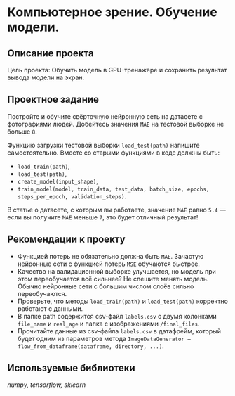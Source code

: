 # Компьютерное зрение. Обучение модели.

## Описание проекта
Цель проекта: Обучить модель в GPU-тренажёре и сохранить результат вывода модели на экран.

## Проектное задание

Постройте и обучите свёрточную нейронную сеть на датасете с фотографиями людей. Добейтесь значения `MAE` на тестовой выборке не больше `8`.

Функцию загрузки тестовой выборки `load_test(path)` напишите самостоятельно. Вместе со старыми функциями в коде должны быть:

- `load_train(path)`,
- `load_test(path)`,
- `create_model(input_shape)`,
- `train_model(model, train_data, test_data, batch_size, epochs, steps_per_epoch, validation_steps)`.

В статье о датасете, с которым вы работаете, значение `MAE` равно `5.4` — если вы получите `MAE` меньше `7`, это будет отличный результат!

## Рекомендации к проекту
- Функцией потерь не обязательно должна быть `MAE`. Зачастую нейронные сети с функцией потерь `MSE` обучаются быстрее.
- Качество на валидационной выборке улучшается, но модель при этом переобучается всё сильнее? Не спешите менять модель. Обычно нейронные сети с большим числом слоёв сильно переобучаются.
- Проверьте, что методы `load_train(path)` и `load_test(path)` корректно работают с данными.
- В папке path содержится csv-файл `labels.csv` с двумя колонками `file_name` и `real_age` и папка с изображениями `/final_files`.
- Прочитайте данные из csv-файла `labels.csv` в датафрейм, который будет одним из параметров метода `ImageDataGenerator —flow_from_dataframe(dataframe, directory, ...)`.

## Используемые библиотеки
*numpy, tensorflow, sklearn*
